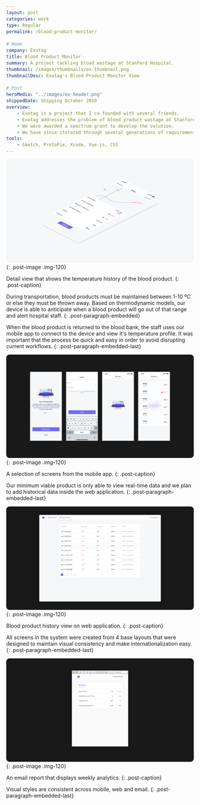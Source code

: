 ```yaml
---
layout: post
categories: work
type: Regular
permalink: /blood-product-monitor/

# Home
company: Exotag
title: Blood Product Monitor
summary: A project tackling blood wastage at Stanford Hospital.
thumbnail: /images/thumbnails/ex-thumbnail.png
thumbnailDesc: Exotag's Blood Product Monitor View

# Post
heroMedia: "../images/ex-header.png"
shippedDate: Shipping October 2019
overview:
    - Exotag is a project that I co-founded with several friends.
    - Exotag addresses the problem of blood product wastage at Stanford University Hospital. This problem costs Standford approximately $350K/year.
    - We were awarded a spectrum grant to develop the solution.
    - We have since iterated through several generations of requirements and solutions finally landing on our latest prototype device.
tools:
    - Sketch, ProtoPie, Xcode, Vue.js, CSS
---
```


![Main signup and login flow](../images/ex-1.png){: .post-image .img-120} 

Detail view that shows the temperature history of the blood product.
{: .post-caption}

During transportation, blood products must be maintained between 1-10 ºC or else they must be thrown away. Based on thermodynamic models, our device is able to anticipate when a blood product will go out of that range and alert hospital staff.
{: .post-paragraph-embedded}

When the blood product is returned to the blood bank, the staff uses our mobile app to connect to the device and view it's temperature profile. It was important that the process be quick and easy in order to avoid disrupting current workflows.
{: .post-paragraph-embedded-last}

![Various screen developed for the system](../images/ex-2.png){: .post-image .img-120}

A selection of screens from the mobile app.
{: .post-caption}

Our minimum viable product is only able to view real-time data and we plan to add historical data inside the web application.
{: .post-paragraph-embedded-last}

![Various screen developed for the system](../images/ex-3.png){: .post-image .img-120}

Blood product history view on web application.
{: .post-caption}

All screens in the system were created from 4 base layouts that were designed to maintain visual consistency and make internationalization easy.
{: .post-paragraph-embedded-last}


![Various screen developed for the system](../images/ex-4.png){: .post-image .img-120}

An email report that displays weekly analytics.
{: .post-caption}

Visual styles are consistent across mobile, web and email.
{: .post-paragraph-embedded-last}